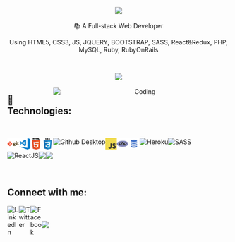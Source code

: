 <p align="center">
  <img src="https://github.com/vimalverma558/vimalverma558/blob/v2/img/hello.gif" width="30%">
</p>

<p align="center" width="70%">
  📚 A Full-stack Web Developer
</p>
<p align="center" width="70%">
  Using HTML5, CSS3, JS, JQUERY, BOOTSTRAP, SASS, React&Redux, PHP, MySQL, Ruby, RubyOnRails
</p>

<br />



<p align="center">
  <img src ="https://github-readme-stats.vercel.app/api?username=Mohamed-js&show_icons=true&count_private=true&theme=default&hide_border=true&hide=issues,contribs&include_all_commits=true">
</p>

<p align="center" width="100%">
  <img align="right" alt="Coding" width="400" src="https://cdn.dribbble.com/users/2646423/screenshots/5507196/computer.gif">
</p>

## :wrench: Technologies:
<br />
<p align="center">
<img align="left" alt="Git" height="26px" src="https://raw.githubusercontent.com/github/explore/80688e429a7d4ef2fca1e82350fe8e3517d3494d/topics/git/git.png" />
<img align="left" alt="Visual Studio Code" height="26px" src="https://raw.githubusercontent.com/github/explore/80688e429a7d4ef2fca1e82350fe8e3517d3494d/topics/visual-studio-code/visual-studio-code.png" />
<img align="left" alt="HTML5" height="26px" src="https://raw.githubusercontent.com/github/explore/80688e429a7d4ef2fca1e82350fe8e3517d3494d/topics/html/html.png" />
<img align="left" alt="CSS3" height="26px" src="https://raw.githubusercontent.com/github/explore/80688e429a7d4ef2fca1e82350fe8e3517d3494d/topics/css/css.png" />
<img align="left" alt="Github Desktop" height="26px" src="https://dl2.macupdate.com/images/icons256/39062.png?d=1522354604" />
  </p>
<p align="center">  
<img align="left" alt="JavaScript" title="JavaScript" height="26px" src="https://raw.githubusercontent.com/github/explore/80688e429a7d4ef2fca1e82350fe8e3517d3494d/topics/javascript/javascript.png" />
<img align="left" alt="PHP" title="PHP" height="26px" src="https://raw.githubusercontent.com/github/explore/80688e429a7d4ef2fca1e82350fe8e3517d3494d/topics/php/php.png" />
<img align="left" alt="SQL" title="SQL" height="26px" src="https://raw.githubusercontent.com/github/explore/80688e429a7d4ef2fca1e82350fe8e3517d3494d/topics/sql/sql.png" />
<img align="left" alt="Heroku" title="Heroku" height="26px" src="https://img.icons8.com/color/48/000000/heroku.png" />
<img align="left" alt="SASS" title="SASS" height="26px" src="https://img.icons8.com/color/30/sass.png" />
  </p><br/>
<p align="center">  
<img align="left" alt="ReactJS" title="ReactJS" height="26px" src="https://img.icons8.com/color/30/react-native.png" />
<img align="left" height="26px" src="https://raw.githubusercontent.com/dereknguyen269/dereknguyen269/master/images/ruby.png">
<img align="left" height="26px" src="https://raw.githubusercontent.com/dereknguyen269/dereknguyen269/master/images/rails.png">
</p>
<br />
<br />
<br />

## Connect with me:


<a href = "https://www.linkedin.com/in/mohamed-js/"><img align="left" alt="LinkedIn" title="LinkedIn" width="26px" src="https://img.icons8.com/color/30/linkedin.png" /></a>

<a href = "https://twitter.com/Demovejetta"><img align="left" alt="Twitter" title="Twitter" width="26px" src="https://img.icons8.com/color/30/twitter.png" /></a>

<a href = "https://www.facebook.com/demoVejetta"><img align="left" alt="Facebook" title="Facebook" width="26px" src="https://img.icons8.com/color/30/facebook.png" /></a>




<br />
<br />

  
  <img src="https://media.giphy.com/media/jpVnC65DmYeyRL4LHS/giphy.gif" width="20%">

